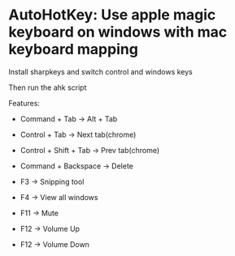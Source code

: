 # AutoHotKey: Use apple magic keyboard on windows with mac keyboard mapping

Install sharpkeys and switch control and windows keys

Then run the ahk script


Features:

- Command + Tab -> Alt + Tab

- Control + Tab -> Next tab(chrome)

- Control + Shift + Tab -> Prev tab(chrome)

- Command + Backspace -> Delete

- F3 -> Snipping tool

- F4 -> View all windows

- F11 -> Mute

- F12 -> Volume Up

- F12 -> Volume Down
